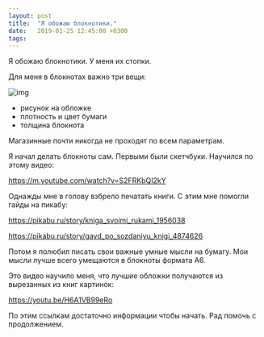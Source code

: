 ```yaml
---
layout: post
title:  "Я обожаю блокнотики."
date:   2019-01-25 12:45:00 +0300
tags:   
---
```


Я обожаю блокнотики. У меня их стопки. 

Для меня в блокнотах важно три вещи:

![img](https://pp.userapi.com/c850336/v850336837/a7a7b/9AhGFCNpDNg.jpg)

<!--excerpt-->
- рисунок на обложке 
- плотность и цвет бумаги 
- толщина блокнота

Магазинные почти никогда не проходят по всем параметрам. 

Я начал делать блокноты сам. Первыми были скетчбуки. Научился по этому видео: 

https://m.youtube.com/watch?v=S2FRKbQI2kY 

Однажды мне в голову взбрело печатать книги. С этим мне помогли гайды на пикабу: 

https://pikabu.ru/story/kniga_svoimi_rukami_1956038 

https://pikabu.ru/story/gayd_po_sozdaniyu_knigi_4874626 

Потом я полюбил писать свои важные умные мысли на бумагу. Мои мысли лучше всего умещаются в блокноты формата А6. 

Это видео научило меня, что лучшие обложки получаются из вырезанных из книг картинок:

https://youtu.be/H6A1VB99eRo 

По этим ссылкам достаточно информации чтобы начать. Рад помочь с продолжением.
